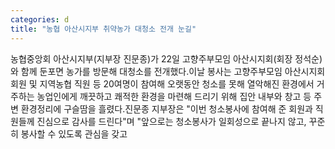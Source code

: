 ```yaml
---
categories: d
title: "농협 아산시지부 취약농가 대청소 전개 눈길"
---
```

농협중앙회 아산시지부(지부장 진문종)가 22일 고향주부모임 아산시지회(회장 정석순)와 함께 둔포면 농가를 방문해 대청소를 전개했다.이날 봉사는 고향주부모임 아산시지회 회원 및 지역농협 직원 등 20여명이 참여해 오랫동안 청소를 못해 열악해진 환경에서 거주하는 농업인에게 깨끗하고 쾌적한 환경을 마련해 드리기 위해 집안 내부와 창고 등 주변 환경정리에 구슬땀을 흘렸다.진문종 지부장은 "이번 청소봉사에 참여해 준 회원과 직원들께 진심으로 감사를 드린다"며 "앞으로는 청소봉사가 일회성으로 끝나지 않고, 꾸준히 봉사할 수 있도록 관심을 갖고